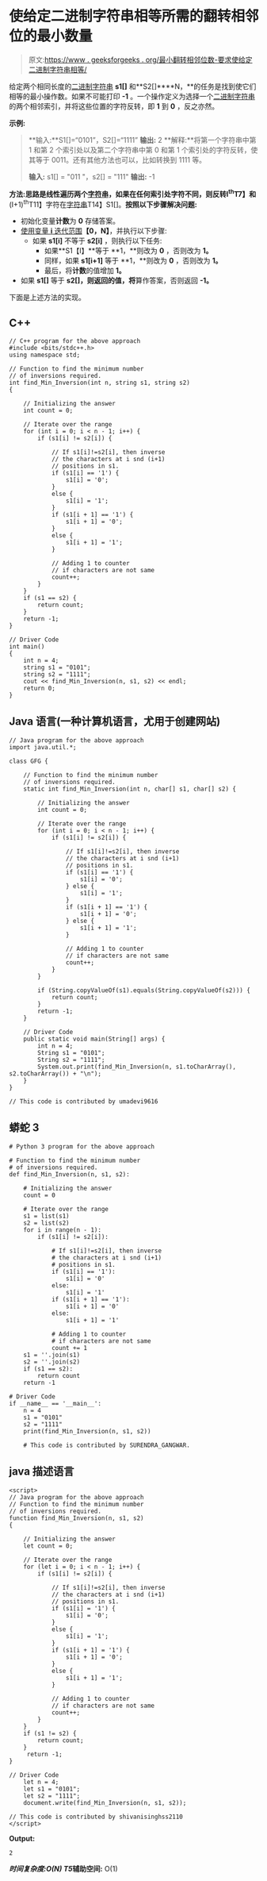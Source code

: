 # 使给定二进制字符串相等所需的翻转相邻位的最小数量

> 原文:[https://www . geeksforgeeks . org/最小翻转相邻位数-要求使给定二进制字符串相等/](https://www.geeksforgeeks.org/minimum-number-of-flipping-adjacent-bits-required-to-make-given-binary-strings-equal/)

给定两个相同长度的[二进制字符串](https://www.geeksforgeeks.org/tag/binary-string/) **s1[]** 和**S2[]****N，**的任务是找到使它们相等的最小操作数。如果不可能打印 **-1** 。一个操作定义为选择一个[二进制字符串](https://www.geeksforgeeks.org/tag/binary-string/)的两个相邻索引，并将这些位置的字符反转，即 **1** 到 **0** ，反之亦然。

**示例:**

> **输入:**S1[]=“0101”，S2[]=“1111”
> **输出:** 2
> **解释:**将第一个字符串中第 1 和第 2 个索引处以及第二个字符串中第 0 和第 1 个索引处的字符反转，使其等于 0011。还有其他方法也可以，比如转换到 1111 等。
> 
> **输入:** s1[] = "011 "，s2[] = "111"
> **输出:** -1

**方法:**思路是线性遍历两个[字符串](https://www.geeksforgeeks.org/tag/binary-string/)，如果在任何索引处字符不同，则反转**I<sup>th</sup>T7】和**(I+1)<sup>th</sup>T11】字符在[字符串](https://www.geeksforgeeks.org/tag/binary-string/)T14】S1[]。**按照以下步骤解决问题:**

*   初始化变量**计数**为 **0** 存储答案。
*   [使用变量 **i** 迭代范围](https://www.geeksforgeeks.org/range-based-loop-c/)**【0，N】**，并执行以下步骤:
    *   如果 **s1[i]** 不等于 **s2[i]** ，则执行以下任务:
        *   如果**S1【I】**等于 **1，**则改为 **0** ，否则改为 **1。**
        *   同样，如果 **s1[i+1]** 等于 **1，**则改为 **0** ，否则改为 **1。**
        *   最后，将**计数**的值增加 **1。**
*   如果 **s1[]** 等于 **s2[]，**则返回**的值，将**算作答案，否则返回 **-1。**

下面是上述方法的实现。

## C++

```
// C++ program for the above approach
#include <bits/stdc++.h>
using namespace std;

// Function to find the minimum number
// of inversions required.
int find_Min_Inversion(int n, string s1, string s2)
{

    // Initializing the answer
    int count = 0;

    // Iterate over the range
    for (int i = 0; i < n - 1; i++) {
        if (s1[i] != s2[i]) {

            // If s1[i]!=s2[i], then inverse
            // the characters at i snd (i+1)
            // positions in s1.
            if (s1[i] == '1') {
                s1[i] = '0';
            }
            else {
                s1[i] = '1';
            }
            if (s1[i + 1] == '1') {
                s1[i + 1] = '0';
            }
            else {
                s1[i + 1] = '1';
            }

            // Adding 1 to counter
            // if characters are not same
            count++;
        }
    }
    if (s1 == s2) {
        return count;
    }
    return -1;
}

// Driver Code
int main()
{
    int n = 4;
    string s1 = "0101";
    string s2 = "1111";
    cout << find_Min_Inversion(n, s1, s2) << endl;
    return 0;
}
```

## Java 语言(一种计算机语言，尤用于创建网站)

```
// Java program for the above approach
import java.util.*;

class GFG {

    // Function to find the minimum number
    // of inversions required.
    static int find_Min_Inversion(int n, char[] s1, char[] s2) {

        // Initializing the answer
        int count = 0;

        // Iterate over the range
        for (int i = 0; i < n - 1; i++) {
            if (s1[i] != s2[i]) {

                // If s1[i]!=s2[i], then inverse
                // the characters at i snd (i+1)
                // positions in s1.
                if (s1[i] == '1') {
                    s1[i] = '0';
                } else {
                    s1[i] = '1';
                }
                if (s1[i + 1] == '1') {
                    s1[i + 1] = '0';
                } else {
                    s1[i + 1] = '1';
                }

                // Adding 1 to counter
                // if characters are not same
                count++;
            }
        }

        if (String.copyValueOf(s1).equals(String.copyValueOf(s2))) {
            return count;
        }
        return -1;
    }

    // Driver Code
    public static void main(String[] args) {
        int n = 4;
        String s1 = "0101";
        String s2 = "1111";
        System.out.print(find_Min_Inversion(n, s1.toCharArray(), s2.toCharArray()) + "\n");
    }
}

// This code is contributed by umadevi9616
```

## 蟒蛇 3

```
# Python 3 program for the above approach

# Function to find the minimum number
# of inversions required.
def find_Min_Inversion(n, s1, s2):

    # Initializing the answer
    count = 0

    # Iterate over the range
    s1 = list(s1)
    s2 = list(s2)
    for i in range(n - 1):
        if (s1[i] != s2[i]):

            # If s1[i]!=s2[i], then inverse
            # the characters at i snd (i+1)
            # positions in s1.
            if (s1[i] == '1'):
                s1[i] = '0'
            else:
                s1[i] = '1'
            if (s1[i + 1] == '1'):
                s1[i + 1] = '0'
            else:
                s1[i + 1] = '1'

            # Adding 1 to counter
            # if characters are not same
            count += 1
    s1 = ''.join(s1)
    s2 = ''.join(s2)
    if (s1 == s2):
        return count
    return -1

# Driver Code
if __name__ == '__main__':
    n = 4
    s1 = "0101"
    s2 = "1111"
    print(find_Min_Inversion(n, s1, s2))

    # This code is contributed by SURENDRA_GANGWAR.
```

## java 描述语言

```
<script>
// Java program for the above approach
// Function to find the minimum number
// of inversions required.
function find_Min_Inversion(n, s1, s2)
{

    // Initializing the answer
    let count = 0;

    // Iterate over the range
    for (let i = 0; i < n - 1; i++) {
        if (s1[i] != s2[i]) {

            // If s1[i]!=s2[i], then inverse
            // the characters at i snd (i+1)
            // positions in s1.
            if (s1[i] = '1') {
                s1[i] = '0';
            }
            else {
                s1[i] = '1';
            }
            if (s1[i + 1] = '1') {
                s1[i + 1] = '0';
            }
            else {
                s1[i + 1] = '1';
            }

            // Adding 1 to counter
            // if characters are not same
            count++;
        }
    }
    if (s1 != s2) {
        return count;
    }
     return -1;
}

// Driver Code
    let n = 4;
    let s1 = "0101";
    let s2 = "1111";
    document.write(find_Min_Inversion(n, s1, s2));

// This code is contributed by shivanisinghss2110
</script>
```

**Output:** 

```
2
```

***时间复杂度:**O(N)*
T5**辅助空间:** O(1)
